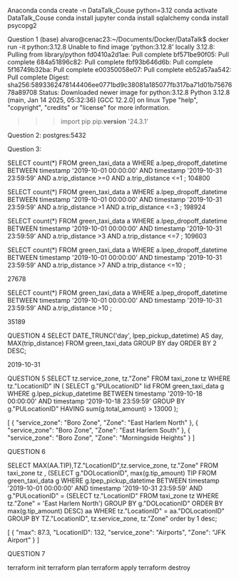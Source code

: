 Anaconda
conda create -n DataTalk_Couse python=3.12
conda activate DataTalk_Couse
conda install jupyter
conda install sqlalchemy
conda install psycopg2


Question 1
(base) alvaro@cenac23:~/Documents/Docker/DataTalk$ docker run -it python:3.12.8
Unable to find image 'python:3.12.8' locally
3.12.8: Pulling from library/python
fd0410a2d1ae: Pull complete 
bf571be90f05: Pull complete 
684a51896c82: Pull complete 
fbf93b646d6b: Pull complete 
5f16749b32ba: Pull complete 
e00350058e07: Pull complete 
eb52a57aa542: Pull complete 
Digest: sha256:5893362478144406ee0771bd9c38081a185077fb317ba71d01b7567678a89708
Status: Downloaded newer image for python:3.12.8
Python 3.12.8 (main, Jan 14 2025, 05:32:36) [GCC 12.2.0] on linux
Type "help", "copyright", "credits" or "license" for more information.
>>> import pip
>>> pip.__version__
'24.3.1'
>>> 


Question 2:
postgres:5432

Question 3:

SELECT count(*)
FROM green_taxi_data a
WHERE a.lpep_dropoff_datetime BETWEEN timestamp '2019-10-01 00:00:00' AND timestamp '2019-10-31 23:59:59'
AND a.trip_distance >=0 AND a.trip_distance <=1 ;
104800

SELECT count(*)
FROM green_taxi_data a
WHERE a.lpep_dropoff_datetime BETWEEN timestamp '2019-10-01 00:00:00' AND timestamp '2019-10-31 23:59:59'
AND a.trip_distance >1 AND a.trip_distance <=3 ;
198924

SELECT count(*)
FROM green_taxi_data a
WHERE a.lpep_dropoff_datetime BETWEEN timestamp '2019-10-01 00:00:00' AND timestamp '2019-10-31 23:59:59'
AND a.trip_distance >3 AND a.trip_distance <=7 ;
109603

SELECT count(*)
FROM green_taxi_data a
WHERE a.lpep_dropoff_datetime BETWEEN timestamp '2019-10-01 00:00:00' AND timestamp '2019-10-31 23:59:59'
AND a.trip_distance >7 AND a.trip_distance <=10 ;

27678

SELECT count(*)
FROM green_taxi_data a
WHERE a.lpep_dropoff_datetime BETWEEN timestamp '2019-10-01 00:00:00' AND timestamp '2019-10-31 23:59:59'
AND a.trip_distance >10 ;

35189


QUESTION 4
SELECT DATE_TRUNC('day', lpep_pickup_datetime) AS day, MAX(trip_distance)
FROM green_taxi_data
GROUP BY day
ORDER BY 2 DESC;

2019-10-31

QUESTION 5
SELECT tz.service_zone, tz."Zone"
FROM
  taxi_zone tz
WHERE tz."LocationID" IN (
  SELECT g."PULocationID" lid
    FROM green_taxi_data g
    WHERE g.lpep_pickup_datetime BETWEEN timestamp '2019-10-18 00:00:00' AND timestamp '2019-10-18 23:59:59'
    GROUP BY g."PULocationID"
    HAVING sum(g.total_amount) > 13000
  );

[
  {
    "service_zone": "Boro Zone",
    "Zone": "East Harlem North"
  },
  {
    "service_zone": "Boro Zone",
    "Zone": "East Harlem South"
  },
  {
    "service_zone": "Boro Zone",
    "Zone": "Morningside Heights"
  }
]

QUESTION 6

SELECT MAX(AA.TIP),TZ."LocationID",tz.service_zone, tz."Zone"
FROM
  taxi_zone tz , (SELECT g."DOLocationID", max(g.tip_amount) TIP
    FROM green_taxi_data g
    WHERE g.lpep_pickup_datetime BETWEEN timestamp '2019-10-01 00:00:00' AND timestamp '2019-10-31 23:59:59'
    AND g."PULocationID" = (SELECT tz."LocationID"
                            FROM taxi_zone tz
                            WHERE tz."Zone" = 'East Harlem North')
    GROUP BY g."DOLocationID"
    ORDER BY max(g.tip_amount) DESC) aa
WHERE tz."LocationID" = aa."DOLocationID"
GROUP BY TZ."LocationID", tz.service_zone, tz."Zone"
order by 1 desc;

[
  {
    "max": 87.3,
    "LocationID": 132,
    "service_zone": "Airports",
    "Zone": "JFK Airport"
  }
]

QUESTION 7

terraform init
terraform plan
terraform apply
terraform destroy



